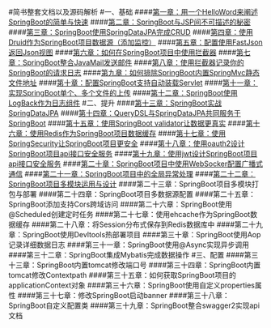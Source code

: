 #简书整套文档以及源码解析
#一、基础
####[第一章：用一个HelloWord来阐述SpringBoot的简单与快速](http://www.jianshu.com/p/2a37c26d1928)
####[第二章：SpringBoot与JSP间不可描述的秘密](http://www.jianshu.com/p/90a84c814d0c)
####[第三章：SpringBoot使用SpringDataJPA完成CRUD](http://www.jianshu.com/p/b6932740f3c0)
####[第四章：使用Druid作为SpringBoot项目数据源（添加监控）](http://www.jianshu.com/p/e84e2709f383)
####[第五章：配置使用FastJson返回Json视图](http://www.jianshu.com/p/14df78573cb2)
####[第六章：如何在SpringBoot项目中使用拦截器](http://www.jianshu.com/p/f69b21731b41)
####[第七章：SpringBoot整合JavaMail发送邮件](http://www.jianshu.com/p/0991f0841b0a)
####[第八章：使用拦截器记录你的SpringBoot的请求日志](http://www.jianshu.com/p/890c23a1b3d7)
####[第九章：如何排除SpringBoot内置SpringMvc静态文件地址](http://www.jianshu.com/p/c6ab1081fd5f)
####[第十章：配置SpringBoot支持自动装载Servlet](http://www.jianshu.com/p/2973bdd083ef)
####[第十一章：实现SpringBoot单个、多个文件的上传](http://www.jianshu.com/p/7903b6ebe47f)
####[第十二章：SpringBoot使用LogBack作为日志组件](http://www.jianshu.com/p/06b6574943df)
#二、提升
####[第十三章：SpringBoot实战SpringDataJPA](http://www.jianshu.com/p/9d5bf0e4943f)
####[第十四章：QueryDSL与SpringDataJPA共同服务于SpringBoot](http://www.jianshu.com/p/7379173e1970)
####[第十五章：使用SpringBoot validator让数据更真实](http://www.jianshu.com/p/e111d3fbc583)
####[第十六章：使用Redis作为SpringBoot项目数据缓存](http://www.jianshu.com/p/5a70b13a4fa7)
####[第十七章：使用SpringSecurity让SpringBoot项目更安全](http://www.jianshu.com/p/c3b49d0a490b)
####[第十八章：使用oauth2设计SpringBoot项目api接口安全服务](http://www.jianshu.com/p/ded9dc32f550)
####[第十九章：使用jwt设计SpringBoot项目api接口安全服务](http://www.jianshu.com/p/2503cde90c55)
####[第二十章：SpringBoot项目中使用WebSocker配置广播式通信](http://www.jianshu.com/p/19cec6fbf422)
####[第二十一章：SpringBoot项目中的全局异常处理](http://www.jianshu.com/p/1c6207d8ee9d)
####[第二十二章：SpringBoot项目多模块运用与设计](http://www.jianshu.com/p/33809a23e91a)
####第二十三章：SpringBoot项目多模块打包与部署
####第二十四章：SpringBoot项目多数据源配置
####第二十五章：SpringBoot添加支持Cors跨域访问
####第二十六章：SpringBoot使用@Scheduled创建定时任务
####第二十七章：使用ehcache作为SpringBoot数据缓存
####第二十八章：将Session分布式保存到Redis数据库中
####第二十九章：SpringBoot使用Devltools热部署项目
####第三十章：SpringBoot使用Aop记录详细数据日志
####第三十一章：SpringBoot使用@Async实现异步调用
####第三十二章：SpringBoot集成Mybatis完成数据操作
#三、配置
####第三十三章：SpringBoot内置tomcat修改端口号
####第三十四章：SpringBoot内置tomcat修改Contextpath
####第三十五章：如何获取SpringBoot项目的applicationContext对象
####第三十六章：SpringBoot使用自定义properties属性
####第三十七章：修改SpringBoot启动banner
####第三十八章：SpringBoot自定义配置类
####第三十九章：SpringBoot整合swagger2实现api文档
